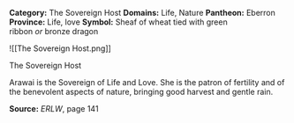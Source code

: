 **Category:** The Sovereign Host
**Domains:** Life, Nature
**Pantheon:** Eberron
**Province:** Life, love
**Symbol:** Sheaf of wheat tied with green ribbon _or_ bronze dragon

![[The Sovereign Host.png]]

The Sovereign Host

Arawai is the Sovereign of Life and Love. She is the patron of fertility and of the benevolent aspects of nature, bringing good harvest and gentle rain.

**Source:** _ERLW_, page 141